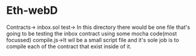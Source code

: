 # Eth-webD
Contracts-> inbox.sol
test-> In this directory there would be one file that's going to be testing the inbox contract using some mocha code(most focussed)
compile.js->It wil be a small script file and it's sole job is to compile each of the contract that exist inside of it.   


                   
                   


